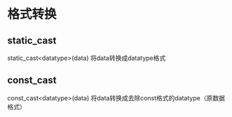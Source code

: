 # 格式转换
## static_cast
static_cast<<data>datatype>(data) 将data转换成datatype格式
## const_cast
const_cast<<data>datatype>(data) 将data转换成去除const格式的datatype（原数据格式）
## 